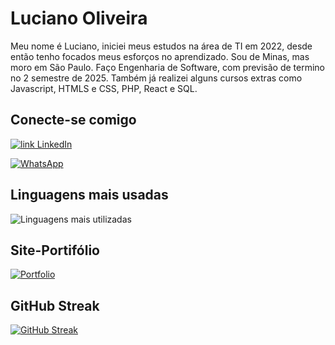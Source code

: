 # Luciano Oliveira

Meu nome é Luciano, iniciei meus estudos na área de TI em 2022, desde então tenho focados meus esforços no aprendizado. Sou de Minas, mas moro em São Paulo. Faço Engenharia de Software, com previsão de termino no 2 semestre de 2025. Também já realizei alguns cursos extras como Javascript, HTMLS e CSS, PHP, React e SQL. 

## Conecte-se comigo
[![link LinkedIn](https://img.shields.io/badge/LinkedIn-0077B5?style=for-the-badge&logo=linkedin&logoColor=white)](https://www.linkedin.com/in/luciano-oliveira-87a17682/)

[![WhatsApp](https://img.shields.io/badge/WhatsApp-25D366?style=for-the-badge&logo=whatsapp&logoColor=white)](https://wa.me/55011963591532)

## Linguagens mais usadas
![Linguagens mais utilizadas](https://github-readme-stats-git-masterrstaa-rickstaa.vercel.app/api/top-langs/?username=Oliveira2023&bg_color=000&border_color=30A3DC&title_color=E94D5F&text_color=FFF)

## Site-Portifólio
[![Portfolio](https://img.shields.io/badge/Portfolio-FF5722?style=for-the-badge&logo=todoist&logoColor=white)](https://oliveira2023.github.io/Luciano-site/portifolio.html)

## GitHub Streak
[![GitHub Streak](https://streak-stats.demolab.com/?user=Oliveira2023&theme=bear&background=000&border=30A3DC&dates=FFF)](https://git.io/streak-stats)